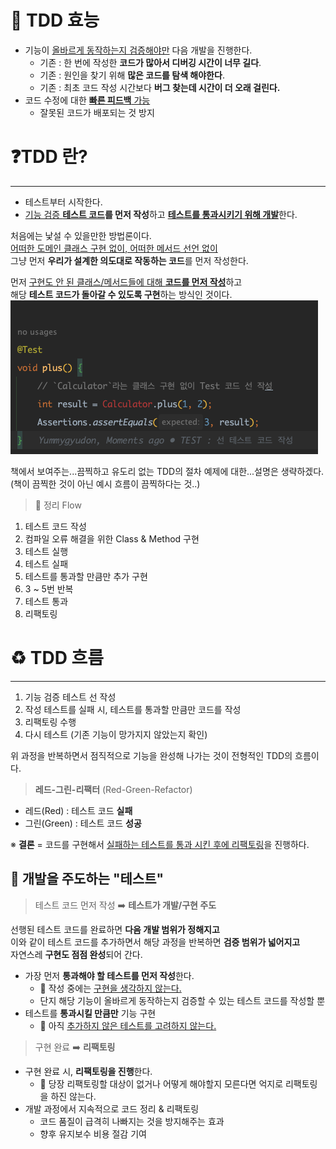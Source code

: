 # 💊 TDD 효능
- 기능이 <u>올바르게 동작하는지 검증해야만</u> 다음 개발을 진행한다.
  - 기존 : 한 번에 작성한 **코드가 많아서 디버깅 시간이 너무 길다**.
  - 기존 : 원인을 찾기 위해 **많은 코드를 탐색 해야한다**.
  - 기존 : 최초 코드 작성 시간보다 **버그 찾는데 시간이 더 오래 걸린다.**
- 코드 수정에 대한 <u>**빠른 피드백** 가능</u>
  - 잘못된 코드가 배포되는 것 방지

# ❓TDD 란?

---
- 테스트부터 시작한다.
- <u>기능 검증 <strong>테스트 코드</u>를 먼저 작성</strong>하고 <strong><u>테스트를 통과시키기 위해 개발</u></strong>한다.

처음에는 낯설 수 있을만한 방법론이다.<br/>
<u>어떠한 도메인 클래스 구현 없이, 어떠한 메서드 선언 없이</u><br/>
그냥 먼저 **우리가 설계한 의도대로 작동하는 코드**를 먼저 작성한다.

먼저 <u>구현도 안 된 클래스/메서드들에 대해 **코드를 먼저 작성**</u>하고<br/>
해당 **테스트 코드가 돌아갈 수 있도록 구현**하는 방식인 것이다.
![선코드 작성](../images/01.TDD-시작-1.png)

책에서 보여주는...끔찍하고 유도리 없는 TDD의 절차 예제에 대한...설명은 생략하겠다.<br/>
(책이 끔찍한 것이 아닌 예시 흐름이 끔찍하다는 것..)

> 🤮 정리 Flow
1. 테스트 코드 작성
2. 컴파일 오류 해결을 위한 Class & Method 구현
3. 테스트 실행
4. 테스트 실패
5. 테스트를 통과할 만큼만 추가 구현
6. 3 ~ 5번 반복
7. 테스트 통과
8. 리팩토링

# ♻️ TDD 흐름

---
1. 기능 검증 테스트 선 작성
2. 작성 테스트를 실패 시, 테스트를 통과할 만큼만 코드를 작성
3. 리팩토링 수행
4. 다시 테스트 (기존 기능이 망가지지 않았는지 확인)

위 과정을 반복하면서 점직적으로 기능을 완성해 나가는 것이 전형적인 TDD의 흐름이다.

> **레드-그린-리팩터** (Red-Green-Refactor)

- 레드(Red) : 테스트 코드 **실패**
- 그린(Green) : 테스트 코드 **성공**

※ **결론** = 코드를 구현해서 <u>실패하는 테스트를 통과 시킨 후에 리팩토링</u>을 진행하다.

## 🐶 개발을 주도하는 "테스트"
> 테스트 코드 먼저 작성 ➡️ **테스트가 개발/구현 주도**

선행된 테스트 코드를 완료하면 **다음 개발 범위가 정해지고**<br/>
이와 같이 테스트 코드를 추가하면서 해당 과정을 반복하면 **검증 범위가 넓어지고**<br/>
자연스레 **구현도 점점 완성**되어 간다.

- 가장 먼저 **통과해야 할 테스트를 먼저 작성**한다.
  - 🚨 작성 중에는 <u>구현을 생각하지 않는다.</u>
  - 단지 해당 기능이 올바르게 동작하는지 검증할 수 있는 테스트 코드를 작성할 뿐
- 테스트를 **통과시킬 만큼만** 기능 구현
  - 🚨 아직 <u>추가하지 않은 테스트를 고려하지 않는다.</u>

> 구현 완료 ➡️ **리팩토링**

- 구현 완료 시, **리팩토링을 진행**한다.
  - 🚨 당장 리팩토링할 대상이 없거나 어떻게 해야할지 모른다면 억지로 리팩토링을 하진 않는다.
- 개발 과정에서 지속적으로 코드 정리 & 리팩토링
  - 코드 품질이 급격히 나빠지는 것을 방지해주는 효과
  - 향후 유지보수 비용 절감 기여
  